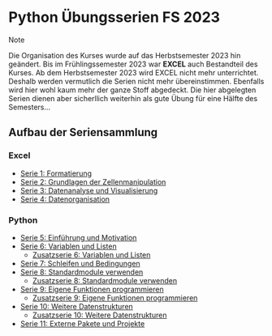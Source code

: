 # Python Übungsserien FS 2023

> [!NOTE]
> Die Organisation des Kurses wurde auf das Herbstsemester 2023 hin geändert. Bis im Frühlingssemester 2023 war **EXCEL** auch Bestandteil des Kurses. Ab dem Herbstsemester 2023 wird EXCEL nicht mehr unterrichtet. Deshalb werden vermutlich die Serien nicht mehr übereinstimmen. Ebenfalls wird hier wohl kaum mehr der ganze Stoff abgedeckt. Die hier abgelegten Serien dienen aber sicherllich weiterhin als gute Übung für eine Hälfte des Semesters...

## Aufbau der Seriensammlung

### Excel

- [Serie 1: Formatierung](PN_23FS_01)
- [Serie 2: Grundlagen der Zellenmanipulation](PN_23FS_02)
- [Serie 3: Datenanalyse und Visualisierung](PN_23FS_03)
- [Serie 4: Datenorganisation](PN_23FS_04)

### Python

- [Serie 5: Einführung und Motivation](PN_23FS_05#serie-5-einführung-und-motivation)
- [Serie 6: Variablen und Listen](PN_23FS_06#serie-6-variablen-und-listen)
  - [Zusatzserie 6: Variablen und Listen](PN_23FS_06/PN_23FS_06B#serie-6b-variablen-und-listen)
- [Serie 7: Schleifen und Bedingungen](PN_23FS_07#serie-7-schleifen-und-bedingungen)
- [Serie 8: Standardmodule verwenden](PN_23FS_08#serie-8-standardmodule-verwenden)
  - [Zusatzserie 8: Standardmodule verwenden](PN_23FS_08/PN_23FS_08B#serie-8b-standardmodule-verwenden)
- [Serie 9: Eigene Funktionen programmieren](PN_23FS_09#serie-9-eigene-funktionen-programmieren)
  - [Zusatzserie 9: Eigene Funktionen programmieren](PN_23FS_09/PN_23FS_09B#serie-9b-eigene-funktionen-programmieren)
- [Serie 10: Weitere Datenstrukturen](PN_23FS_10#serie-10-weitere-datenstrukturen)
  - [Zusatzserie 10: Weitere Datenstrukturen](PN_23FS_10/PN_23FS_10B#serie-10b-weitere-datenstrukturen)
- [Serie 11: Externe Pakete und Projekte](PN_23FS_11#serie-11-externe-pakete-und-projekte)
